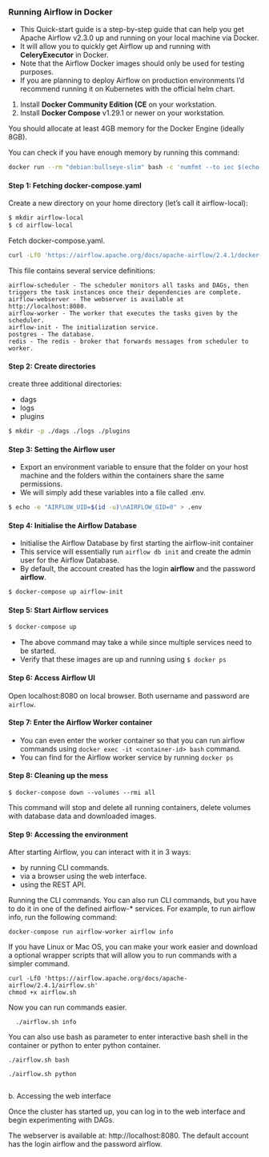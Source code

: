 ### Running Airflow in Docker

- This Quick-start guide is a step-by-step guide that can help you get Apache Airflow v2.3.0 up and running on your local machine via Docker.
- It will allow you to quickly get Airflow up and running with __CeleryExecutor__ in Docker.
- Note that the Airflow Docker images should only be used for testing purposes. 
- If you are planning to deploy Airflow on production environments I’d recommend running it on Kubernetes with the official helm chart.

1. Install __Docker Community Edition (CE__ on your workstation.
2. Install __Docker Compose__ v1.29.1 or newer on your workstation.

You should allocate at least 4GB memory for the Docker Engine (ideally 8GB).

You can check if you have enough memory by running this command:
```bash
docker run --rm "debian:bullseye-slim" bash -c 'numfmt --to iec $(echo $(($(getconf _PHYS_PAGES) * $(getconf PAGE_SIZE))))'
```

#### Step 1: Fetching docker-compose.yaml

Create a new directory on your home directory (let’s call it airflow-local):
```bash
$ mkdir airflow-local
$ cd airflow-local
```

Fetch docker-compose.yaml.

```bash
curl -LfO 'https://airflow.apache.org/docs/apache-airflow/2.4.1/docker-compose.yaml'
```

This file contains several service definitions:
```text
airflow-scheduler - The scheduler monitors all tasks and DAGs, then triggers the task instances once their dependencies are complete.
airflow-webserver - The webserver is available at http://localhost:8080.
airflow-worker - The worker that executes the tasks given by the scheduler.
airflow-init - The initialization service.
postgres - The database.
redis - The redis - broker that forwards messages from scheduler to worker.
```
#### Step 2: Create directories
create three additional directories:
* dags
* logs
* plugins

```bash
$ mkdir -p ./dags ./logs ./plugins
```

#### Step 3: Setting the Airflow user
- Export an environment variable to ensure that the folder on your host machine and the folders within the containers share the same permissions. 
- We will simply add these variables into a file called .env.
```bash
$ echo -e "AIRFLOW_UID=$(id -u)\nAIRFLOW_GID=0" > .env
```
#### Step 4: Initialise the Airflow Database
- Initialise the Airflow Database by first starting the airflow-init container
- This service will essentially run ```airflow db init``` and create the admin user for the Airflow Database.
- By default, the account created has the login __airflow__ and the password __airflow__.
```bash
$ docker-compose up airflow-init
```
#### Step 5: Start Airflow services

```bash
$ docker-compose up
```
- The above command may take a while since multiple services need to be started.
- Verify that these images are up and running using ``` $ docker ps ```

#### Step 6: Access Airflow UI

Open localhost:8080 on local browser. Both username and password are ``` airflow ```.

#### Step 7: Enter the Airflow Worker container
- You can even enter the worker container so that you can run airflow commands using ``` docker exec -it <container-id> bash ```  command. 
- You can find <container-id> for the Airflow worker service by running ``` docker ps ```

#### Step 8: Cleaning up the mess
  ```
  $ docker-compose down --volumes --rmi all
  
  ```
  This command will stop and delete all running containers, delete volumes with database data and downloaded images.
  
 #### Step 9: Accessing the environment
  After starting Airflow, you can interact with it in 3 ways:

* by running CLI commands.
* via a browser using the web interface.
* using the REST API.

Running the CLI commands.
You can also run CLI commands, but you have to do it in one of the defined airflow-* services. For example, to run airflow info, run the following command:
```
docker-compose run airflow-worker airflow info
```
If you have Linux or Mac OS, you can make your work easier and download a optional wrapper scripts that will allow you to run commands with a simpler command.
```
curl -LfO 'https://airflow.apache.org/docs/apache-airflow/2.4.1/airflow.sh'
chmod +x airflow.sh
```
Now you can run commands easier.
```
  ./airflow.sh info
```
You can also use bash as parameter to enter interactive bash shell in the container or python to enter python container.
```
./airflow.sh bash
```
```
./airflow.sh python
  
```
 b. Accessing the web interface
 
Once the cluster has started up, you can log in to the web interface and begin experimenting with DAGs.

The webserver is available at: http://localhost:8080. The default account has the login airflow and the password airflow.

